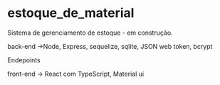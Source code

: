 # estoque_de_material
Sistema de gerenciamento de estoque -  em construção.

back-end ->Node, Express, sequelize, sqlite, JSON web token, bcrypt


Endepoints

front-end -> React com TypeScript, Material ui
